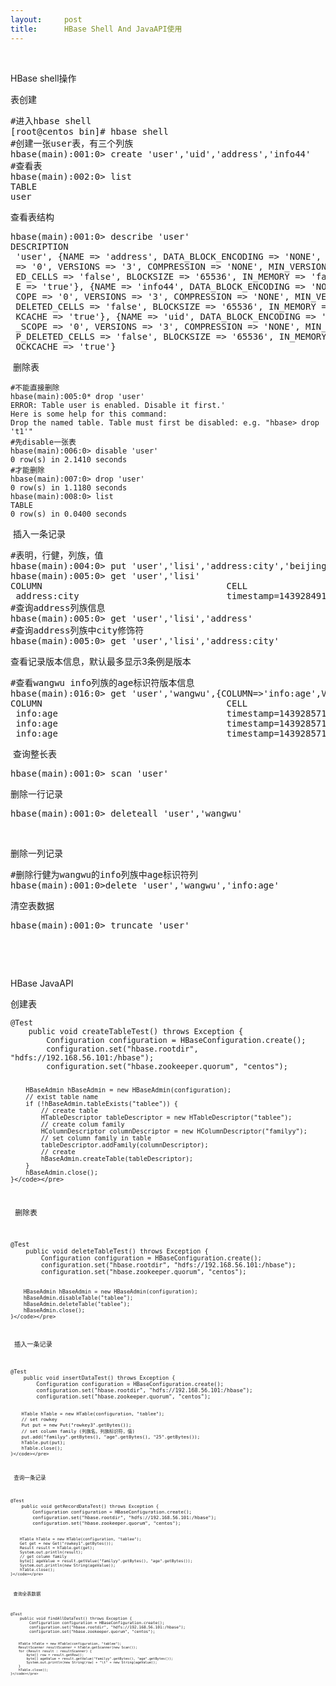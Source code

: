 ```yaml
---
layout:     post
title:      HBase Shell And JavaAPI使用
---
```

<div id="article_content" class="article_content clearfix csdn-tracking-statistics" data-pid="blog" data-mod="popu_307" data-dsm="post">
								            <link rel="stylesheet" href="https://csdnimg.cn/release/phoenix/template/css/ck_htmledit_views-f76675cdea.css">
						<div class="htmledit_views" id="content_views">
                <div class="iteye-blog-content-contain" style="font-size:14px;">
<p> </p>
<p>HBase shell操作</p>
<p>表创建</p>
<pre class="js">#进入hbase shell
[root@centos bin]# hbase shell
#创建一张user表，有三个列族
hbase(main):001:0&gt; create 'user','uid','address','info44'
#查看表
hbase(main):002:0&gt; list
TABLE
user</pre>
<p>查看表结构</p>
<pre class="js">hbase(main):001:0&gt; describe 'user'
DESCRIPTION                                                                                           ENABLED
 'user', {NAME =&gt; 'address', DATA_BLOCK_ENCODING =&gt; 'NONE', BLOOMFILTER =&gt; 'NONE', REPLICATION_SCOPE  true
 =&gt; '0', VERSIONS =&gt; '3', COMPRESSION =&gt; 'NONE', MIN_VERSIONS =&gt; '0', TTL =&gt; '2147483647', KEEP_DELET
 ED_CELLS =&gt; 'false', BLOCKSIZE =&gt; '65536', IN_MEMORY =&gt; 'false', ENCODE_ON_DISK =&gt; 'true', BLOCKCACH
 E =&gt; 'true'}, {NAME =&gt; 'info44', DATA_BLOCK_ENCODING =&gt; 'NONE', BLOOMFILTER =&gt; 'NONE', REPLICATION_S
 COPE =&gt; '0', VERSIONS =&gt; '3', COMPRESSION =&gt; 'NONE', MIN_VERSIONS =&gt; '0', TTL =&gt; '2147483647', KEEP_
 DELETED_CELLS =&gt; 'false', BLOCKSIZE =&gt; '65536', IN_MEMORY =&gt; 'false', ENCODE_ON_DISK =&gt; 'true', BLOC
 KCACHE =&gt; 'true'}, {NAME =&gt; 'uid', DATA_BLOCK_ENCODING =&gt; 'NONE', BLOOMFILTER =&gt; 'NONE', REPLICATION
 _SCOPE =&gt; '0', VERSIONS =&gt; '3', COMPRESSION =&gt; 'NONE', MIN_VERSIONS =&gt; '0', TTL =&gt; '2147483647', KEE
 P_DELETED_CELLS =&gt; 'false', BLOCKSIZE =&gt; '65536', IN_MEMORY =&gt; 'false', ENCODE_ON_DISK =&gt; 'true', BL
 OCKCACHE =&gt; 'true'}
</pre>
<p> 删除表</p>
<pre><code class="language-java">#不能直接删除
hbase(main):005:0* drop 'user'
ERROR: Table user is enabled. Disable it first.'
Here is some help for this command:
Drop the named table. Table must first be disabled: e.g. "hbase&gt; drop 't1'"
#先disable一张表
hbase(main):006:0&gt; disable 'user'
0 row(s) in 2.1410 seconds
#才能删除
hbase(main):007:0&gt; drop 'user'
0 row(s) in 1.1180 seconds
hbase(main):008:0&gt; list
TABLE
0 row(s) in 0.0400 seconds
</code></pre>
<p> 插入一条记录</p>
<pre class="js">#表明，行健，列族，值
hbase(main):004:0&gt; put 'user','lisi','address:city','beijing'
hbase(main):005:0&gt; get 'user','lisi'
COLUMN                                   CELL
 address:city                            timestamp=1439284919358, value=beijing
#查询address列族信息
hbase(main):005:0&gt; get 'user','lisi','address'
#查询address列族中city修饰符
hbase(main):005:0&gt; get 'user','lisi','address:city'</pre>
<p>查看记录版本信息，默认最多显示3条例是版本</p>
<pre class="js">#查看wangwu info列族的age标识符版本信息
hbase(main):016:0&gt; get 'user','wangwu',{COLUMN=&gt;'info:age',VERSIONS=&gt;3}
COLUMN                                   CELL
 info:age                                timestamp=1439285717405, value=28
 info:age                                timestamp=1439285714541, value=27
 info:age                                timestamp=1439285711351, value=26
</pre>
<p> 查询整长表</p>
<pre class="js">hbase(main):001:0&gt; scan 'user'
</pre>
<p>删除一行记录</p>
<pre class="js">hbase(main):001:0&gt; deleteall 'user','wangwu'</pre>
<p> </p>
<p>删除一列记录</p>
<pre class="js">#删除行健为wangwu的info列族中age标识符列
hbase(main):001:0&gt;delete 'user','wangwu','info:age'</pre>
<p>清空表数据</p>
<pre class="js">hbase(main):001:0&gt; truncate 'user'</pre>
<p> </p>
<p> </p>
<p>HBase JavaAPI</p>
<p>创建表</p>
<pre><code class="language-java">@Test
	public void createTableTest() throws Exception {
		Configuration configuration = HBaseConfiguration.create();
		configuration.set("hbase.rootdir", "hdfs://192.168.56.101:/hbase");
		configuration.set("hbase.zookeeper.quorum", "centos");
		
		HBaseAdmin hBaseAdmin = new HBaseAdmin(configuration);
		// exist table name
		if (!hBaseAdmin.tableExists("tablee")) {
			// create table
			HTableDescriptor tableDescriptor = new HTableDescriptor("tablee");
			// create colum family
			HColumnDescriptor columnDescriptor = new HColumnDescriptor("familyy");
			// set column family in table
			tableDescriptor.addFamily(columnDescriptor);
			// create
			hBaseAdmin.createTable(tableDescriptor);
		}
		hBaseAdmin.close();
	}</code></pre>
<p> 删除表</p>
<pre><code class="language-java">@Test
	public void deleteTableTest() throws Exception {
		Configuration configuration = HBaseConfiguration.create();
		configuration.set("hbase.rootdir", "hdfs://192.168.56.101:/hbase");
		configuration.set("hbase.zookeeper.quorum", "centos");
		
		HBaseAdmin hBaseAdmin = new HBaseAdmin(configuration);
		hBaseAdmin.disableTable("tablee");
		hBaseAdmin.deleteTable("tablee");
		hBaseAdmin.close();
	}</code></pre>
<p> 插入一条记录</p>
<pre><code class="language-java">@Test
	public void insertDataTest() throws Exception {
		Configuration configuration = HBaseConfiguration.create();
		configuration.set("hbase.rootdir", "hdfs://192.168.56.101:/hbase");
		configuration.set("hbase.zookeeper.quorum", "centos");

		HTable hTable = new HTable(configuration, "tablee");
		// set rowkey
		Put put = new Put("rowkey3".getBytes());
		// set column family (列族名，列族标识符，值)
		put.add("familyy".getBytes(), "age".getBytes(), "25".getBytes());
		hTable.put(put);
		hTable.close();
	}</code></pre>
<p> 查询一条记录</p>
<pre><code class="language-java">@Test
	public void getRecordDataTest() throws Exception {
		Configuration configuration = HBaseConfiguration.create();
		configuration.set("hbase.rootdir", "hdfs://192.168.56.101:/hbase");
		configuration.set("hbase.zookeeper.quorum", "centos");

		HTable hTable = new HTable(configuration, "tablee");
		Get get = new Get("rowkey1".getBytes());
		Result result = hTable.get(get);
		System.out.println(result);
		// get column family
		byte[] ageValue = result.getValue("familyy".getBytes(), "age".getBytes());
		System.out.println(new String(ageValue));
		hTable.close();
	}</code></pre>
<p> 查询全表数据</p>
<pre><code class="language-java">@Test
	public void findAllDataTest() throws Exception {
		Configuration configuration = HBaseConfiguration.create();
		configuration.set("hbase.rootdir", "hdfs://192.168.56.101:/hbase");
		configuration.set("hbase.zookeeper.quorum", "centos");

		HTable hTable = new HTable(configuration, "tablee");
		ResultScanner resultScanner = hTable.getScanner(new Scan());
		for (Result result : resultScanner) {
			byte[] row = result.getRow();
			byte[] ageValue = result.getValue("familyy".getBytes(), "age".getBytes());
			System.out.println(new String(row) + "\t" + new String(ageValue));
		}
		hTable.close();
	}</code></pre>
<p> </p>
<p> </p>
<p> </p>
<p> </p>
<p> </p>
<p> </p>
<p> </p>
</div>            </div>
                </div>